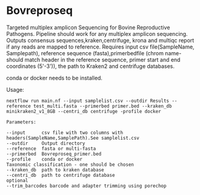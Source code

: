 # Bovreproseq
Targeted multiplex amplicon Sequencing for Bovine Reproductive Pathogens.
Pipeline should work for any multiplex amplicon sequencing. Outputs consensus sequences,kraken,centrifuge, krona and multiqc report if any reads are mapped to reference. 
Requires input csv file(SampleName, Samplepath), reference sequence (fasta),primerbedfile (chrom name-should match header in the reference sequence, primer start and end coordinates (5'-3')), the path to Kraken2 and centrifuge databases.

conda or docker needs to be installed.

Usage:
```
nextflow run main.nf --input samplelist.csv --outdir Results --reference test_multi.fasta --primerbed primer.bed --kraken_db minikraken2_v1_8GB --centri_db centrifuge -profile docker
```

```
Parameters:

--input      csv file with two columns with headers(SampleName,SamplePath).See samplelist.csv
--outdir     Output directory
--reference  fasta or multi-fasta 
--primerbed  Bovreproseq_primer.bed
--profile    conda or docker
Taxonomic classification - one should be chosen
--kraken_db  path to kraken database 
--centri_db  path to centrifuge database
optional
--trim_barcodes barcode and adapter trimming using porechop

```
